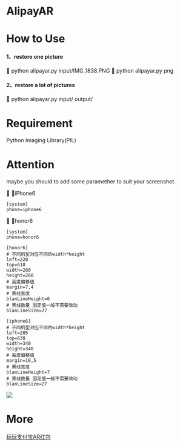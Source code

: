 # AlipayAR

# How to Use

#### 1、restore one picture
🌰  python alipayar.py input/IMG_1838.PNG
🌰  python alipayar.py png
#### 2、restore a lot of pictures
🌰  python alipayar.py input/ output/

# Requirement
Python Imaging Library(PIL)

# Attention

maybe you should to add some paramether to suit your screenshot

🌰 📱iPhone6
```
[system]
phone=iphone6
```

🌰 📱honor6
```
[system]
phone=honor6
```

```
[honor6]
# 不同机型对应不同的width*height
left=220
top=618
width=280
height=280
# 高度偏移值
margin=7,4
# 黑线宽度
blanLineHeight=6
# 黑线数量 固定值一般不需要改动
blanLineSize=27

[iphone6]
# 不同机型对应不同的width*height
left=205
top=638
width=340
height=340
# 高度偏移值
margin=10,5
# 黑线宽度
blanLineHeight=7
# 黑线数量 固定值一般不需要改动
blanLineSize=27
```

![](https://ww4.sinaimg.cn/large/006tNc79jw1fb1zhrbookj30ja0y2dke.jpg)

# More 

[玩玩支付宝AR红包](https://blog.fangjie.info/2016/12/23/%E7%8E%A9%E7%8E%A9%E6%94%AF%E4%BB%98%E5%AE%9DAR%E7%BA%A2%E5%8C%85/)


